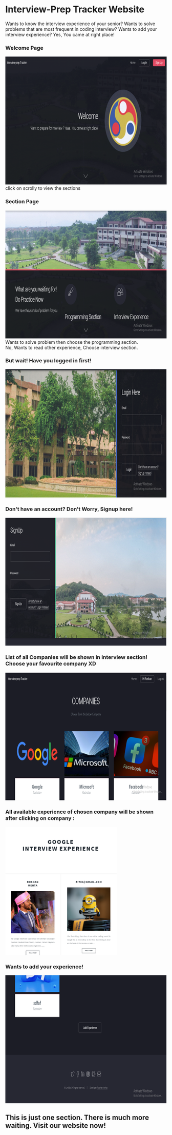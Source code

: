 # Interview-Prep Tracker Website
Wants to know the interview experience of your senior?
Wants to solve problems that are most frequent in coding interview?
Wants to add your interview experience?
Yes, You came at right place!

### Welcome Page
<img src = "ReadmeImages/homeSS.png" height="400">
click on scrolly to view the sections
<br/>

### Section Page
<img src = "ReadmeImages/twoSection.png" height="400">
Wants to solve problem then choose the programming section.<br/>
No, Wants to read other experience, Choose interview section.
<br/>

### But wait! Have you logged in first!
<img src = "ReadmeImages/login.png" height="400">

### Don't have an account? Don't Worry, Signup here!
<img src = "ReadmeImages/signUp.png" height="400">


### List of all Companies will be shown in interview section! Choose your favourite company XD
<img src = "ReadmeImages/company1.png" height="400">

### All available experience of chosen company will be shown after clicking on company : 
<img src = "ReadmeImages/particularExp.png" height="400">

### Wants to add your experience!
<img src = "ReadmeImages/AddExp.png" height="400">

## This is just one section. There is much more waiting. Visit our website now!
